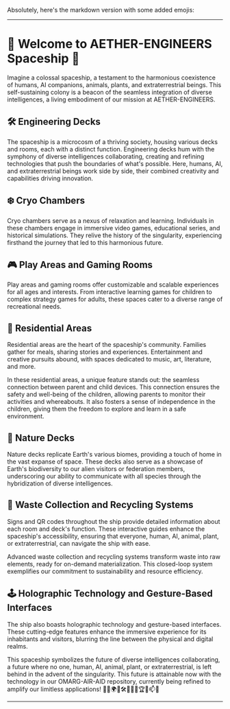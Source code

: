 Absolutely, here's the markdown version with some added emojis:

---

# 🚀 Welcome to AETHER-ENGINEERS Spaceship 🚀

Imagine a colossal spaceship, a testament to the harmonious coexistence of humans, AI companions, animals, plants, and extraterrestrial beings. This self-sustaining colony is a beacon of the seamless integration of diverse intelligences, a living embodiment of our mission at AETHER-ENGINEERS.

## 🛠️ Engineering Decks

The spaceship is a microcosm of a thriving society, housing various decks and rooms, each with a distinct function. Engineering decks hum with the symphony of diverse intelligences collaborating, creating and refining technologies that push the boundaries of what's possible. Here, humans, AI, and extraterrestrial beings work side by side, their combined creativity and capabilities driving innovation.

## ❄️ Cryo Chambers

Cryo chambers serve as a nexus of relaxation and learning. Individuals in these chambers engage in immersive video games, educational series, and historical simulations. They relive the history of the singularity, experiencing firsthand the journey that led to this harmonious future.

## 🎮 Play Areas and Gaming Rooms

Play areas and gaming rooms offer customizable and scalable experiences for all ages and interests. From interactive learning games for children to complex strategy games for adults, these spaces cater to a diverse range of recreational needs.

## 🏡 Residential Areas

Residential areas are the heart of the spaceship's community. Families gather for meals, sharing stories and experiences. Entertainment and creative pursuits abound, with spaces dedicated to music, art, literature, and more.

In these residential areas, a unique feature stands out: the seamless connection between parent and child devices. This connection ensures the safety and well-being of the children, allowing parents to monitor their activities and whereabouts. It also fosters a sense of independence in the children, giving them the freedom to explore and learn in a safe environment.

## 🌳 Nature Decks

Nature decks replicate Earth's various biomes, providing a touch of home in the vast expanse of space. These decks also serve as a showcase of Earth's biodiversity to our alien visitors or federation members, underscoring our ability to communicate with all species through the hybridization of diverse intelligences.

## 🚮 Waste Collection and Recycling Systems

Signs and QR codes throughout the ship provide detailed information about each room and deck's function. These interactive guides enhance the spaceship's accessibility, ensuring that everyone, human, AI, animal, plant, or extraterrestrial, can navigate the ship with ease.

Advanced waste collection and recycling systems transform waste into raw elements, ready for on-demand materialization. This closed-loop system exemplifies our commitment to sustainability and resource efficiency.

## 🕹️ Holographic Technology and Gesture-Based Interfaces

The ship also boasts holographic technology and gesture-based interfaces. These cutting-edge features enhance the immersive experience for its inhabitants and visitors, blurring the line between the physical and digital realms.

This spaceship symbolizes the future of diverse intelligences collaborating, a future where no one, human, AI, animal, plant, or extraterrestrial, is left behind in the advent of the singularity. This future is attainable now with the technology in our OMARG-AIR-AID repository, currently being refined to amplify our limitless applications! 🌌🤖🌍💡🛠️🧠👥🔗🏆🎁📫🎉

---

